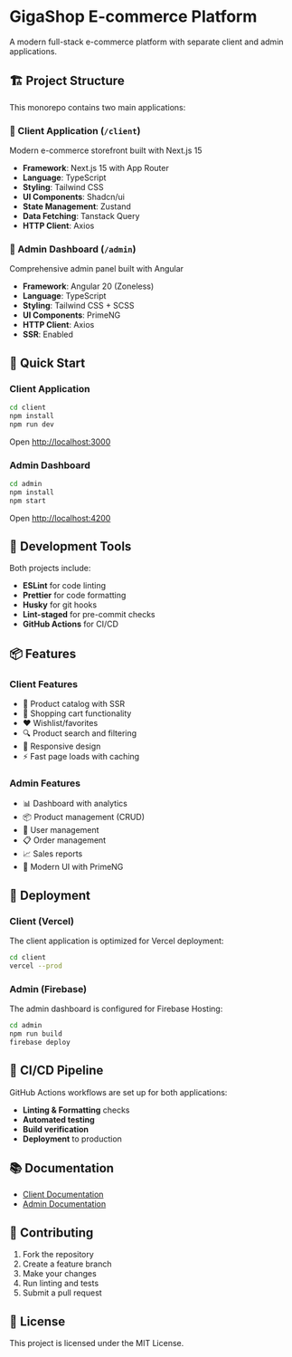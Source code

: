 # GigaShop E-commerce Platform

A modern full-stack e-commerce platform with separate client and admin applications.

## 🏗️ Project Structure

This monorepo contains two main applications:

### 📱 Client Application (`/client`)
Modern e-commerce storefront built with Next.js 15
- **Framework**: Next.js 15 with App Router
- **Language**: TypeScript
- **Styling**: Tailwind CSS
- **UI Components**: Shadcn/ui
- **State Management**: Zustand
- **Data Fetching**: Tanstack Query
- **HTTP Client**: Axios

### 🔧 Admin Dashboard (`/admin`)
Comprehensive admin panel built with Angular
- **Framework**: Angular 20 (Zoneless)
- **Language**: TypeScript  
- **Styling**: Tailwind CSS + SCSS
- **UI Components**: PrimeNG
- **HTTP Client**: Axios
- **SSR**: Enabled

## 🚀 Quick Start

### Client Application
```bash
cd client
npm install
npm run dev
```
Open [http://localhost:3000](http://localhost:3000)

### Admin Dashboard
```bash
cd admin
npm install  
npm start
```
Open [http://localhost:4200](http://localhost:4200)

## 🔧 Development Tools

Both projects include:
- **ESLint** for code linting
- **Prettier** for code formatting
- **Husky** for git hooks
- **Lint-staged** for pre-commit checks
- **GitHub Actions** for CI/CD

## 📦 Features

### Client Features
- 🏪 Product catalog with SSR
- 🛒 Shopping cart functionality
- ❤️ Wishlist/favorites
- 🔍 Product search and filtering
- 📱 Responsive design
- ⚡ Fast page loads with caching

### Admin Features
- 📊 Dashboard with analytics
- 📦 Product management (CRUD)
- 👥 User management
- 📋 Order management
- 📈 Sales reports
- 🎨 Modern UI with PrimeNG

## 🚀 Deployment

### Client (Vercel)
The client application is optimized for Vercel deployment:
```bash
cd client
vercel --prod
```

### Admin (Firebase)
The admin dashboard is configured for Firebase Hosting:
```bash
cd admin
npm run build
firebase deploy
```

## 🔧 CI/CD Pipeline

GitHub Actions workflows are set up for both applications:
- **Linting & Formatting** checks
- **Automated testing**
- **Build verification**
- **Deployment** to production

## 📚 Documentation

- [Client Documentation](./client/README.md)
- [Admin Documentation](./admin/README.md)

## 🤝 Contributing

1. Fork the repository
2. Create a feature branch
3. Make your changes
4. Run linting and tests
5. Submit a pull request

## 📄 License

This project is licensed under the MIT License.